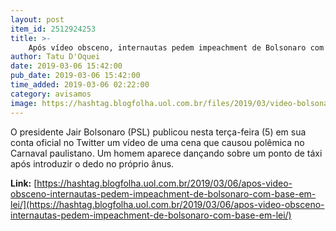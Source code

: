 ```yaml
---
layout: post
item_id: 2512924253
title: >-
    Após vídeo obsceno, internautas pedem impeachment de Bolsonaro com base em lei
author: Tatu D'Oquei
date: 2019-03-06 15:42:00
pub_date: 2019-03-06 15:42:00
time_added: 2019-03-06 02:22:00
category: avisamos
image: https://hashtag.blogfolha.uol.com.br/files/2019/03/video-bolsonaro1.jpg
---
```


O presidente Jair Bolsonaro (PSL) publicou nesta terça-feira (5) em sua conta oficial no Twitter um vídeo de uma cena que causou polêmica no Carnaval paulistano. Um homem aparece dançando sobre um ponto de táxi após introduzir o dedo no próprio ânus.

**Link:** [https://hashtag.blogfolha.uol.com.br/2019/03/06/apos-video-obsceno-internautas-pedem-impeachment-de-bolsonaro-com-base-em-lei/](https://hashtag.blogfolha.uol.com.br/2019/03/06/apos-video-obsceno-internautas-pedem-impeachment-de-bolsonaro-com-base-em-lei/)

